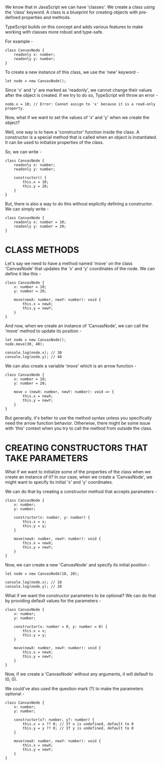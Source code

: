 We know that in JavaScript we can have 'classes'. We create a class using the 'class' keyword. A class is a blueprint for creating objects with pre-defined properties and methods.

TypeScript builds on this concept and adds various features to make working with classes more robust and type-safe.

For example -

    class CanvasNode {
        readonly x: number;
        readonly y: number;
    }

To create a new instance of this class, we use the 'new' keyword -

    let node = new CanvasNode();

Since 'x' and 'y' are marked as 'readonly', we cannot change their values after the object is created. If we try to do so, TypeScript will throw an error -

    node.x = 10; // Error: Cannot assign to 'x' because it is a read-only property.

Now, what if we want to set the values of 'x' and 'y' when we create the object? 

Well, one way is to have a 'constructor' function inside the class. A constructor is a special method that is called when an object is instantiated. It can be used to initialize properties of the class.

So, we can write -

    class CanvasNode {
        readonly x: number;
        readonly y: number;

        constructor() {
            this.x = 10;
            this.y = 20;
        }
    }

But, there is also a way to do this without explicitly defining a constructor. We can simply write -

    class CanvasNode {
        readonly x: number = 10;
        readonly y: number = 20;
    }

# CLASS METHODS

Let's say we need to have a method named 'move' on the class 'CanvasNode' that updates the 'x' and 'y' coordinates of the node. We can define it like this -

    class CanvasNode {
        x: number = 10;
        y: number = 20;

        move(newX: number, newY: number): void {
            this.x = newX;
            this.y = newY;
        }
    }

And now, when we create an instance of 'CanvasNode', we can call the 'move' method to update its position -

    let node = new CanvasNode();
    node.move(30, 40);

    console.log(node.x); // 30
    console.log(node.y); // 40

We can also create a variable 'move' which is an arrow function -

    class CanvasNode {
        x: number = 10;
        y: number = 20;

        move = (newX: number, newY: number): void => {
            this.x = newX;
            this.y = newY;
        }
    }

But generally, it's better to use the method syntax unless you specifically need the arrow function behavior. Otherwise, there might be some issue with 'this' context when you try to call the method from outside the class.

# CREATING CONSTRUCTORS THAT TAKE PARAMETERS

What if we want to initialize some of the properties of the class when we create an instance of it? In our case, when we create a 'CanvasNode', we might want to specify its initial 'x' and 'y' coordinates.

We can do that by creating a constructor method that accepts parameters -

    class CanvasNode {
        x: number;
        y: number;

        constructor(x: number, y: number) {
            this.x = x;
            this.y = y;
        }

        move(newX: number, newY: number): void {
            this.x = newX;
            this.y = newY;
        }
    }

Now, we can create a new 'CanvasNode' and specify its initial position -

    let node = new CanvasNode(10, 20);

    console.log(node.x); // 10
    console.log(node.y); // 20

What if we want the constructor parameters to be optional? We can do that by providing default values for the parameters -

    class CanvasNode {
        x: number;
        y: number;

        constructor(x: number = 0, y: number = 0) {
            this.x = x;
            this.y = y;
        }

        move(newX: number, newY: number): void {
            this.x = newX;
            this.y = newY;
        }
    }

Now, if we create a 'CanvasNode' without any arguments, it will default to (0, 0).

We could've also used the question mark (?) to make the parameters optional -

    class CanvasNode {
        x: number;
        y: number;

        constructor(x?: number, y?: number) {
            this.x = x ?? 0; // If x is undefined, default to 0
            this.y = y ?? 0; // If y is undefined, default to 0
        }

        move(newX: number, newY: number): void {
            this.x = newX;
            this.y = newY;
        }
    }